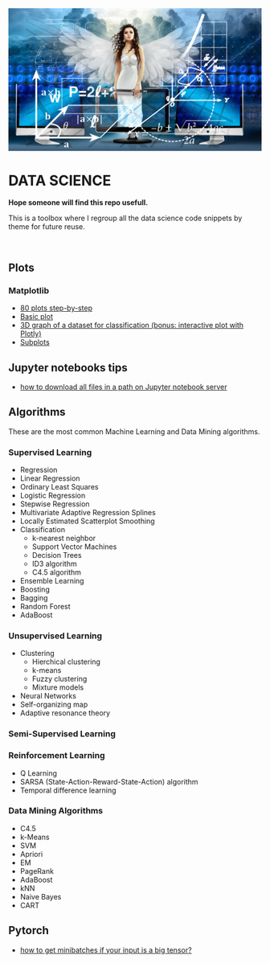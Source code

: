 <div align="center"><img src="./assets/head.jpg"></div>

# DATA SCIENCE

**Hope someone will find this repo usefull.**

This is a toolbox where I regroup all the data science code snippets by theme for future reuse.

<br>


## Plots

### Matplotlib


- [80 plots step-by-step](https://www.kaggle.com/elvinagammed/plotting-with-python-learn-80-plots-step-by-step)
- [Basic plot](https://github.com/IAbeteEtMechante/Data_Science/blob/main/graph/basic_plot.py)
- [3D graph of a dataset for classification (bonus: interactive plot with Plotly)](https://github.com/IAbeteEtMechante/Data_Science/blob/main/graph/3D_graph_for_classification.ipynb)
- [Subplots](https://github.com/IAbeteEtMechante/Data_Science/blob/main/graph/subplots.ipynb)

## Jupyter notebooks tips

- [how to download all files in a path on Jupyter notebook server](https://stackoverflow.com/questions/43042793/download-all-files-in-a-path-on-jupyter-notebook-server)

## Algorithms


These are the most common Machine Learning and Data Mining algorithms.

### Supervised Learning

- Regression
- Linear Regression
- Ordinary Least Squares
- Logistic Regression
- Stepwise Regression
- Multivariate Adaptive Regression Splines
- Locally Estimated Scatterplot Smoothing
- Classification
  - k-nearest neighbor
  - Support Vector Machines
  - Decision Trees
  - ID3 algorithm
  - C4.5 algorithm
- Ensemble Learning
- Boosting
- Bagging
- Random Forest
- AdaBoost

### Unsupervised Learning

- Clustering
  - Hierchical clustering
  - k-means
  - Fuzzy clustering
  - Mixture models
- Neural Networks
- Self-organizing map
- Adaptive resonance theory

### Semi-Supervised Learning

### Reinforcement Learning

- Q Learning
- SARSA (State-Action-Reward-State-Action) algorithm
- Temporal difference learning

### Data Mining Algorithms

- C4.5
- k-Means
- SVM
- Apriori
- EM
- PageRank
- AdaBoost
- kNN
- Naive Bayes
- CART

## Pytorch

- [how to get minibatches if your input is a big tensor?](https://github.com/IAbeteEtMechante/Data_Science/blob/main/Pytorch/minibatchs.py)




